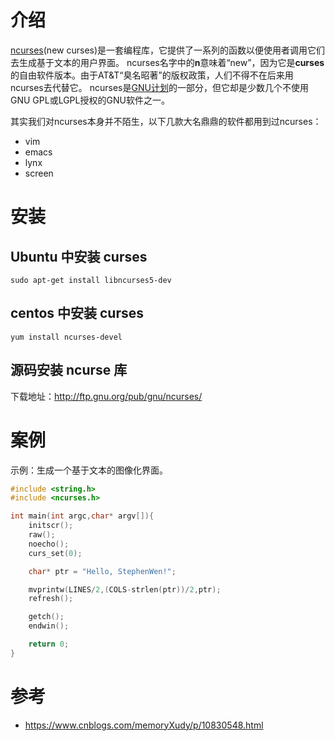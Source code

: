 # 介绍

[ncurses](https://link.zhihu.com/?target=http%3A//www.gnu.org/software/ncurses/ncurses.html)(new curses)是一套编程库，它提供了一系列的函数以便使用者调用它们去生成基于文本的用户界面。
ncurses名字中的**n**意味着“new”，因为它是**curses**的自由软件版本。由于AT&T“臭名昭著”的版权政策，人们不得不在后来用ncurses去代替它。
ncurses是[GNU计划](https://link.zhihu.com/?target=https%3A//en.wikipedia.org/wiki/GNU_Project%20GNU%E8%AE%A1%E5%88%92)的一部分，但它却是少数几个不使用GNU GPL或LGPL授权的GNU软件之一。

其实我们对ncurses本身并不陌生，以下几款大名鼎鼎的软件都用到过ncurses：

- vim
- emacs
- lynx
- screen

# 安装

## Ubuntu 中安装 curses

```
sudo apt-get install libncurses5-dev
```

## centos 中安装 curses

```
yum install ncurses-devel
```

## 源码安装 ncurse 库

下载地址：http://ftp.gnu.org/pub/gnu/ncurses/



# 案例

示例：生成一个基于文本的图像化界面。

```c
#include <string.h>
#include <ncurses.h>

int main(int argc,char* argv[]){
    initscr();
    raw();
    noecho();
    curs_set(0);

    char* ptr = "Hello, StephenWen!";

    mvprintw(LINES/2,(COLS-strlen(ptr))/2,ptr);
    refresh();

    getch();
    endwin();

    return 0;
}
```



# 参考

- https://www.cnblogs.com/memoryXudy/p/10830548.html
